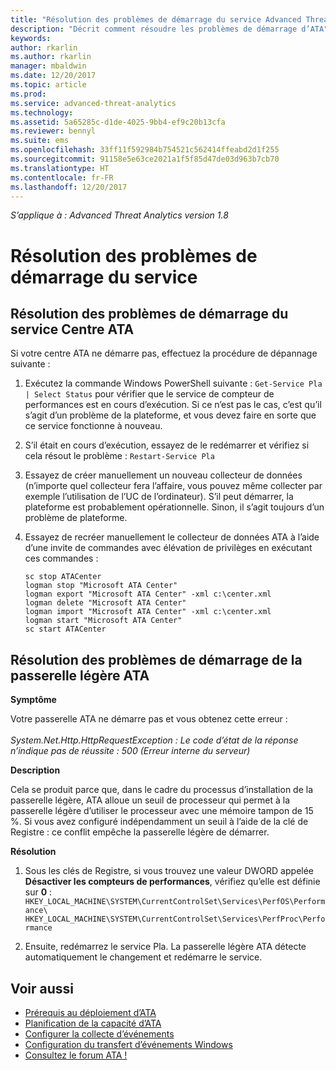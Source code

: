 ```yaml
---
title: "Résolution des problèmes de démarrage du service Advanced Threat Analytics | Microsoft Docs"
description: "Décrit comment résoudre les problèmes de démarrage d’ATA"
keywords: 
author: rkarlin
ms.author: rkarlin
manager: mbaldwin
ms.date: 12/20/2017
ms.topic: article
ms.prod: 
ms.service: advanced-threat-analytics
ms.technology: 
ms.assetid: 5a65285c-d1de-4025-9bb4-ef9c20b13cfa
ms.reviewer: bennyl
ms.suite: ems
ms.openlocfilehash: 33ff11f592984b754521c562414ffeabd2d1f255
ms.sourcegitcommit: 91158e5e63ce2021a1f5f85d47de03d963b7cb70
ms.translationtype: HT
ms.contentlocale: fr-FR
ms.lasthandoff: 12/20/2017
---
```

*S’applique à : Advanced Threat Analytics version 1.8*



# <a name="troubleshooting-service-startup"></a>Résolution des problèmes de démarrage du service

## <a name="troubleshooting-ata-center-service-startup"></a>Résolution des problèmes de démarrage du service Centre ATA

Si votre centre ATA ne démarre pas, effectuez la procédure de dépannage suivante :

1.  Exécutez la commande Windows PowerShell suivante : `Get-Service Pla | Select Status` pour vérifier que le service de compteur de performances est en cours d’exécution. Si ce n’est pas le cas, c’est qu’il s’agit d’un problème de la plateforme, et vous devez faire en sorte que ce service fonctionne à nouveau.
2.  S’il était en cours d’exécution, essayez de le redémarrer et vérifiez si cela résout le problème : `Restart-Service Pla`
3.  Essayez de créer manuellement un nouveau collecteur de données (n’importe quel collecteur fera l’affaire, vous pouvez même collecter par exemple l’utilisation de l’UC de l’ordinateur).
S’il peut démarrer, la plateforme est probablement opérationnelle. Sinon, il s’agit toujours d’un problème de plateforme.

4.  Essayez de recréer manuellement le collecteur de données ATA à l’aide d’une invite de commandes avec élévation de privilèges en exécutant ces commandes :

        sc stop ATACenter
        logman stop "Microsoft ATA Center"
        logman export "Microsoft ATA Center" -xml c:\center.xml
        logman delete "Microsoft ATA Center"
        logman import "Microsoft ATA Center" -xml c:\center.xml
        logman start "Microsoft ATA Center"
        sc start ATACenter

## <a name="troubleshooting-ata-lightweight-gateway-startup"></a>Résolution des problèmes de démarrage de la passerelle légère ATA

**Symptôme**

Votre passerelle ATA ne démarre pas et vous obtenez cette erreur :<br></br>
*System.Net.Http.HttpRequestException : Le code d’état de la réponse n’indique pas de réussite : 500 (Erreur interne du serveur)*

**Description**

Cela se produit parce que, dans le cadre du processus d’installation de la passerelle légère, ATA alloue un seuil de processeur qui permet à la passerelle légère d’utiliser le processeur avec une mémoire tampon de 15 %. Si vous avez configuré indépendamment un seuil à l’aide de la clé de Registre : ce conflit empêche la passerelle légère de démarrer. 

**Résolution**

1. Sous les clés de Registre, si vous trouvez une valeur DWORD appelée **Désactiver les compteurs de performances**, vérifiez qu’elle est définie sur **0** : `HKEY_LOCAL_MACHINE\SYSTEM\CurrentControlSet\Services\PerfOS\Performance\` `HKEY_LOCAL_MACHINE\SYSTEM\CurrentControlSet\Services\PerfProc\Performance`
 
2. Ensuite, redémarrez le service Pla. La passerelle légère ATA détecte automatiquement le changement et redémarre le service.


## <a name="see-also"></a>Voir aussi
- [Prérequis au déploiement d’ATA](ata-prerequisites.md)
- [Planification de la capacité d’ATA](ata-capacity-planning.md)
- [Configurer la collecte d’événements](configure-event-collection.md)
- [Configuration du transfert d’événements Windows](configure-event-collection.md#configuring-windows-event-forwarding)
- [Consultez le forum ATA !](https://social.technet.microsoft.com/Forums/security/home?forum=mata)
